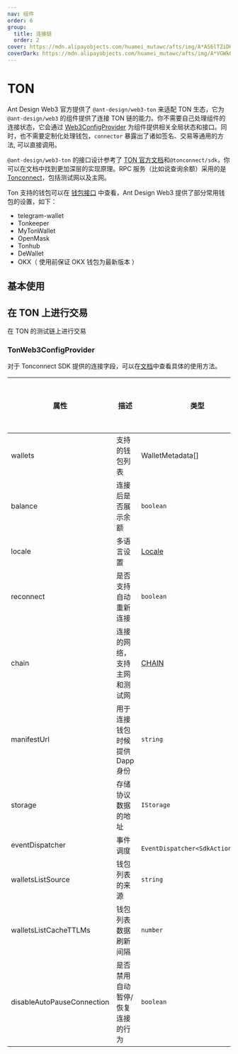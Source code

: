 ```yaml
---
nav: 组件
order: 6
group:
  title: 连接链
  order: 2
cover: https://mdn.alipayobjects.com/huamei_mutawc/afts/img/A*AS6lTZiDHgcAAAAAAAAAAAAADlrGAQ/original
coverDark: https://mdn.alipayobjects.com/huamei_mutawc/afts/img/A*VGWkQauYH3MAAAAAAAAAAAAADlrGAQ/original
---
```


# TON

Ant Design Web3 官方提供了 `@ant-design/web3-ton` 来适配 TON 生态，它为 `@ant-design/web3` 的组件提供了连接 TON 链的能力。你不需要自己处理组件的连接状态，它会通过 [Web3ConfigProvider](../web3-config-provider/index.zh-CN.md) 为组件提供相关全局状态和接口。同时，也不需要定制化处理钱包，`connector` 暴露出了诸如签名、交易等通用的方法, 可以直接调用。

`@ant-design/web3-ton` 的接口设计参考了 [TON 官方文档](https://docs.ton.org/mandarin/)和`@tonconnect/sdk`，你可以在文档中找到更加深层的实现原理。RPC 服务（比如说查询余额）采用的是 [Tonconnect](http://toncenter.com)，包括测试网以及主网。

Ton 支持的钱包可以在 [钱包接口](https://raw.githubusercontent.com/ton-blockchain/wallets-list/main/wallets-v2.json) 中查看，Ant Design Web3 提供了部分常用钱包的设置，如下：

- telegram-wallet
- Tonkeeper
- MyTonWallet
- OpenMask
- Tonhub
- DeWallet
- OKX（ 使用前保证 OKX 钱包为最新版本 ）

## 基本使用

<code src='./demos/basic.tsx'></code>

## 在 TON 上进行交易

在 TON 的测试链上进行交易 <code src='./demos/transaction.tsx'></code>

### TonWeb3ConfigProvider

对于 Tonconnect SDK 提供的连接字段，可以在[文档](https://github.com/ton-connect/sdk/blob/main/packages/sdk/src/models/ton-connect-options.ts)中查看具体的使用方法。

| 属性 | 描述 | 类型 | 默认值 | 是否为 SDK 保留字段 | 是否必填 |
| --- | --- | --- | --- | --- | --- |
| wallets | 支持的钱包列表 | WalletMetadata\[\] | - | 否 | 必填 |
| balance | 连接后是否展示余额 | `boolean` | `false` | 否 | - |
| locale | 多语言设置 | [Locale](https://github.com/ant-design/ant-design-web3/blob/main/packages/common/src/locale/zh_CN.ts) | - | 否 | - |
| reconnect | 是否支持自动重新连接 | `boolean` | `true` | 否 | - |
| chain | 连接的网络，支持主网和测试网 | [CHAIN](https://github.com/ton-connect/sdk/blob/main/packages/protocol/src/models/CHAIN.ts) | `CHAIN.MAINNET` | 否 | - |
| manifestUrl | 用于连接钱包时候提供 Dapp 身份 | `string` | - | 是 | - |
| storage | 存储协议数据的地址 | `IStorage` | `localStorage` | 是 | - |
| eventDispatcher | 事件调度 | ` EventDispatcher<SdkActionEvent>` | `window.dispatchEvent` | 是 | - |
| walletsListSource | 钱包列表的来源 | `string` | `https://raw.githubusercontent.com/ton-blockchain/wallets-list/main/wallets-v2.json` | 是 | - |
| walletsListCacheTTLMs | 钱包列表数据刷新间隔 | `number` | `Infinity` | 是 | - |
| disableAutoPauseConnection | 是否禁用自动暂停/恢复连接的行为 | `boolean` | `false` | 是 | - |
